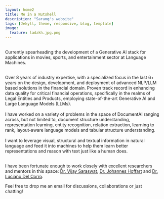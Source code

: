 ```yaml
---
layout: home2
title: Me in a Nutshell
description: "Sarang's website"
tags: [Jekyll, theme, responsive, blog, template]
image:
  feature: ladakh.jpg.png
---
```


<br /> Currently spearheading the development of a Generative AI stack for applications in movies, sports, and entertainment sector at Language Machines.
<br />

<br />
Over 8 years of industry expertise, with a specialized focus in the last 6+ years on the design, development, and deployment of advanced NLP/LLM based solutions in the financial domain. Proven track record in enhancing data quality for critical financial operations, specifically in the realms of Legal Entities and Products, employing state-of-the-art Generative AI and Large Language Models (LLMs).
<br />

<br />
I have worked on a variety of problems in the space of DocumentAI ranging across, but not limited to, document
structure understanding, representation learning, entity recognition, relation
extraction, learning to rank, layout-aware language models and tabular structure
understanding.
<br />

<br />
I want to leverage visual, structural and textual information in natural language and feed it into machines to help them learn better representations and reason with text just like a human does.
<br />

<br />I have been fortunate enough to work closely with excellent researchers and mentors in this space: <a href="https://scholar.google.com/citations?user=yT1DBNsAAAAJ&hl=en" target="_blank">Dr. Vijay Saraswat</a>, <a href="https://scholar.google.co.in/citations?user=odKVNH0AAAAJ&hl=en" target="_blank">Dr. Johannes Hoffart</a> and <a href="https://scholar.google.de/citations?user=vJfDxrIAAAAJ&hl=en" target="_blank">Dr. Luciano Del Corro</a>. 

Feel free to drop me an email for discussions, collaborations or just chatting! 



